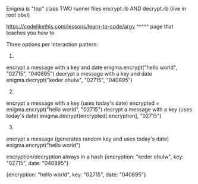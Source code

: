 Enigma is "top" class
TWO runner files encrypt.rb AND decrypt.rb (live in root obvi)

https://codelikethis.com/lessons/learn-to-code/argv
^^^^^
page that teaches you how to 

Three options per interaction pattern:

1)
encrypt a message with a key and date
enigma.encrypt("hello world", "02715", "040895")
decrypt a message with a key and date
enigma.decrypt("keder ohulw", "02715", "040895")

2)
encrypt a message with a key (uses today's date)
encrypted = enigma.encrypt("hello world", "02715")
decrypt a message with a key (uses today's date)
enigma.decrypt(encrypted[:encryption], "02715")

3)
encrypt a message (generates random key and uses today's date)
enigma.encrypt("hello world")

encryption/decryption  always in a hash
{encryption: "keder ohulw", key: "02715", date: "040895"}

{encryption: "hello world", key: "02715", date: "040895"}

